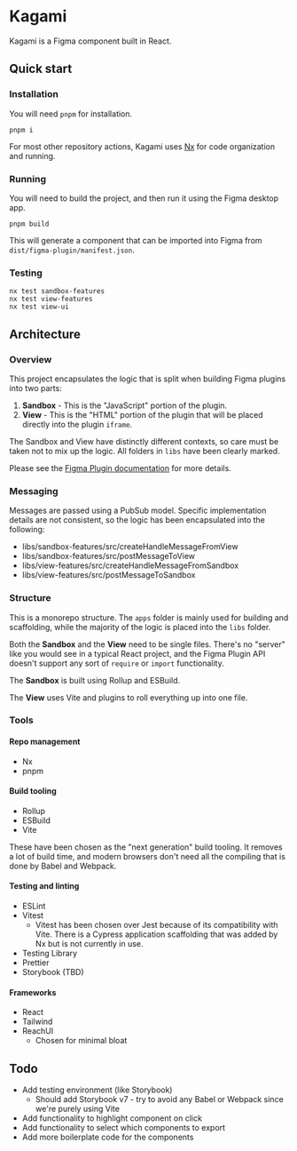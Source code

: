 # Kagami

Kagami is a Figma component built in React.

## Quick start

### Installation

You will need `pnpm` for installation.

```
pnpm i
```

For most other repository actions, Kagami uses [Nx](https://nx.dev) for code organization and running.

### Running

You will need to build the project, and then run it using the Figma desktop app.

```
pnpm build
```

This will generate a component that can be imported into Figma from `dist/figma-plugin/manifest.json`.

### Testing

```
nx test sandbox-features
nx test view-features
nx test view-ui
```

## Architecture

### Overview

This project encapsulates the logic that is split when building Figma plugins into two parts:

1. **Sandbox** - This is the "JavaScript" portion of the plugin.
2. **View** - This is the "HTML" portion of the plugin that will be placed directly into the plugin `iframe`.

The Sandbox and View have distinctly different contexts, so care must be taken not to mix up the logic. All folders in `libs` have been clearly marked.

Please see the [Figma Plugin documentation](https://www.figma.com/plugin-docs/how-plugins-run) for more details.

### Messaging

Messages are passed using a PubSub model. Specific implementation details are not consistent, so the logic has been encapsulated into the following:

- libs/sandbox-features/src/createHandleMessageFromView
- libs/sandbox-features/src/postMessageToView
- libs/view-features/src/createHandleMessageFromSandbox
- libs/view-features/src/postMessageToSandbox

### Structure

This is a monorepo structure. The `apps` folder is mainly used for building and scaffolding, while the majority of the logic is placed into the `libs` folder.

Both the **Sandbox** and the **View** need to be single files. There's no "server" like you would see in a typical React project, and the Figma Plugin API doesn't support any sort of `require` or `import` functionality.

The **Sandbox** is built using Rollup and ESBuild.

The **View** uses Vite and plugins to roll everything up into one file.

### Tools

#### Repo management

- Nx
- pnpm

#### Build tooling

- Rollup
- ESBuild
- Vite

These have been chosen as the "next generation" build tooling. It removes a lot of build time, and modern browsers don't need all the compiling that is done by Babel and Webpack.

#### Testing and linting

- ESLint
- Vitest
  - Vitest has been chosen over Jest because of its compatibility with Vite. There is a Cypress application scaffolding that was added by Nx but is not currently in use.
- Testing Library
- Prettier
- Storybook (TBD)

#### Frameworks

- React
- Tailwind
- ReachUI
  - Chosen for minimal bloat

## Todo

- Add testing environment (like Storybook)
  - Should add Storybook v7 - try to avoid any Babel or Webpack since we're purely using Vite
- Add functionality to highlight component on click
- Add functionality to select which components to export
- Add more boilerplate code for the components
